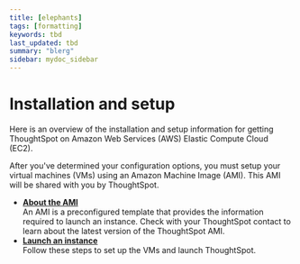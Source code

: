 ```yaml
---
title: [elephants]
tags: [formatting]
keywords: tbd
last_updated: tbd
summary: "blerg"
sidebar: mydoc_sidebar
---
```

# Installation and setup

Here is an overview of the installation and setup information for getting ThoughtSpot on Amazon Web Services (AWS) Elastic Compute Cloud (EC2).

After you've determined your configuration options, you must setup your virtual machines (VMs) using an Amazon Machine Image (AMI). This AMI will be shared with you by ThoughtSpot.

-   **[About the AMI](../../aws/setup/about_the_ami.html)**  
An AMI is a preconfigured template that provides the information required to launch an instance. Check with your ThoughtSpot contact to learn about the latest version of the ThoughtSpot AMI.
-   **[Launch an instance](../../aws/setup/launch_an_instance.html)**  
Follow these steps to set up the VMs and launch ThoughtSpot.


